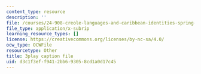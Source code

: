 ```yaml
---
content_type: resource
description: ''
file: /courses/24-908-creole-languages-and-caribbean-identities-spring-2017/d3c1f3eff9412bb693058cd1a0d17c45_8fAGSwTwzxI.srt
file_type: application/x-subrip
learning_resource_types: []
license: https://creativecommons.org/licenses/by-nc-sa/4.0/
ocw_type: OCWFile
resourcetype: Other
title: 3play caption file
uid: d3c1f3ef-f941-2bb6-9305-8cd1a0d17c45
---
```

